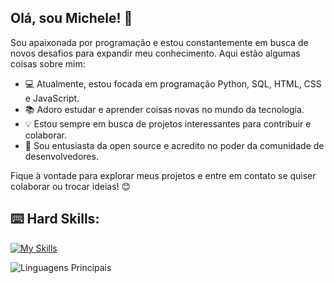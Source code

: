 ## Olá, sou Michele! 👋

Sou apaixonada por programação e estou constantemente em busca de novos desafios para expandir meu conhecimento. Aqui estão algumas coisas sobre mim:

- 💻 Atualmente, estou focada em programação Python, SQL, HTML, CSS e JavaScript.
- 📚 Adoro estudar e aprender coisas novas no mundo da tecnologia.
- 💡 Estou sempre em busca de projetos interessantes para contribuir e colaborar.
- 🌟 Sou entusiasta da open source e acredito no poder da comunidade de desenvolvedores.

Fique à vontade para explorar meus projetos e entre em contato se quiser colaborar ou trocar ideias! 😊


## :keyboard: Hard Skills:
[![My Skills](https://skillicons.dev/icons?i=python,postgres,html,css,js,java)](https://skillicons.dev)

![Linguagens Principais](https://github-readme-stats.vercel.app/api/top-langs/?username=michelebswm&theme=tokyonight&hide_border=true&custom_title=Linguagens%20%Principais)

<!-- ![Jess GitHub stats](https://github-readme-stats.vercel.app/api?username=michelebswm&show_icons=true&theme=radical) -->
